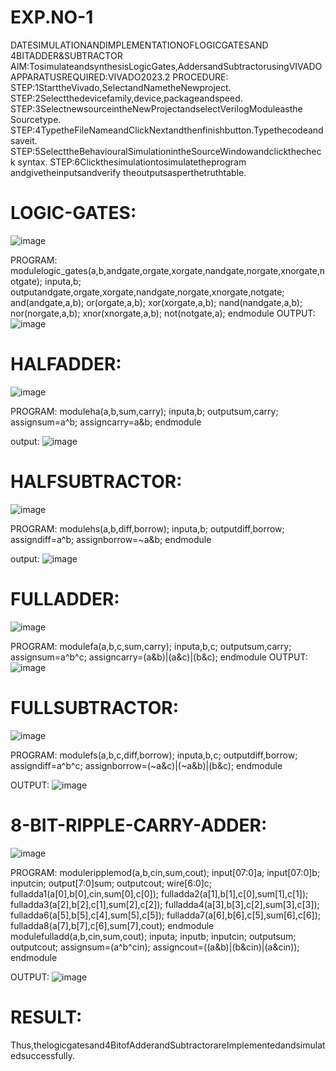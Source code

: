 # EXP.NO-1
DATESIMULATIONANDIMPLEMENTATIONOFLOGICGATESAND
4BITADDER&SUBTRACTOR
AIM:TosimulateandsynthesisLogicGates,AddersandSubtractorusingVIVADO
APPARATUSREQUIRED:VIVADO2023.2
PROCEDURE:
STEP:1StarttheVivado,SelectandNametheNewproject.
STEP:2Selectthedevicefamily,device,packageandspeed.
STEP:3SelectnewsourceintheNewProjectandselectVerilogModuleasthe
Sourcetype.
STEP:4TypetheFileNameandClickNextandthenfinishbutton.Typethecodeand
saveit.
STEP:5SelecttheBehaviouralSimulationintheSourceWindowandclickthecheck
syntax.
STEP:6Clickthesimulationtosimulatetheprogram andgivetheinputsandverify
theoutputsasperthetruthtable.


# LOGIC-GATES:
      
 ![image](https://github.com/john-christober/vlsi-exp1/assets/145186233/02a01b7a-4ddf-4441-a0a5-a2c2aa86df38)


PROGRAM:
modulelogic_gates(a,b,andgate,orgate,xorgate,nandgate,norgate,xnorgate,notgate);
inputa,b;
outputandgate,orgate,xorgate,nandgate,norgate,xnorgate,notgate;
and(andgate,a,b);
or(orgate,a,b);
xor(xorgate,a,b);
nand(nandgate,a,b);
nor(norgate,a,b);
xnor(xnorgate,a,b);
not(notgate,a);
endmodule
OUTPUT:
       ![image](https://github.com/john-christober/vlsi-exp1/assets/145186233/7d9c2e0b-b01a-4afe-bea9-2e6858223a16)


# HALFADDER:
![image](https://github.com/john-christober/vlsi-exp1/assets/145186233/a4774506-0996-4dda-ac3b-219a63891a54)


PROGRAM:
moduleha(a,b,sum,carry);
inputa,b;
outputsum,carry;
assignsum=a^b;
assigncarry=a&b;
endmodule

output:
![image](https://github.com/john-christober/vlsi-exp1/assets/145186233/a768de88-cfe3-4d18-b7ec-2a9944cb2521)

# HALFSUBTRACTOR:
![image](https://github.com/john-christober/vlsi-exp1/assets/145186233/a00fac58-563d-481b-bdd5-306ae6bb1ede)

PROGRAM:
modulehs(a,b,diff,borrow);
inputa,b;
outputdiff,borrow;
assigndiff=a^b;
assignborrow=~a&b;
endmodule

output:
![image](https://github.com/john-christober/vlsi-exp1/assets/145186233/cd53d44a-1aa3-41a4-a96a-28e7308d7904)

# FULLADDER:
![image](https://github.com/john-christober/vlsi-exp1/assets/145186233/4e0052a4-aa46-4729-9ae8-de4fd754555b)


PROGRAM:
modulefa(a,b,c,sum,carry);
inputa,b,c;
outputsum,carry;
assignsum=a^b^c;
assigncarry=(a&b)|(a&c)|(b&c);
endmodule
OUTPUT:
![image](https://github.com/john-christober/vlsi-exp1/assets/145186233/6260275d-65bd-4980-a326-dbbbbe06d527)

# FULLSUBTRACTOR:
![image](https://github.com/john-christober/vlsi-exp1/assets/145186233/45da3aef-8d5c-4c79-86a6-1a9f680fd14c)


PROGRAM:
modulefs(a,b,c,diff,borrow);
inputa,b,c;
outputdiff,borrow;
assigndiff=a^b^c;
assignborrow=(~a&c)|(~a&b)|(b&c);
endmodule

OUTPUT:
![image](https://github.com/john-christober/vlsi-exp1/assets/145186233/30cf6ec9-0b61-467d-9fbb-1d25df8d1379)

# 8-BIT-RIPPLE-CARRY-ADDER:
![image](https://github.com/john-christober/vlsi-exp1/assets/145186233/74b8abed-8dd8-40fd-8de4-1e8007b642f1)

PROGRAM:
moduleripplemod(a,b,cin,sum,cout);
input[07:0]a;
input[07:0]b;
inputcin;
output[7:0]sum;
outputcout;
wire[6:0]c;
fulladda1(a[0],b[0],cin,sum[0],c[0]);
fulladda2(a[1],b[1],c[0],sum[1],c[1]);
fulladda3(a[2],b[2],c[1],sum[2],c[2]);
fulladda4(a[3],b[3],c[2],sum[3],c[3]);
fulladda6(a[5],b[5],c[4],sum[5],c[5]);
fulladda7(a[6],b[6],c[5],sum[6],c[6]);
fulladda8(a[7],b[7],c[6],sum[7],cout);
endmodule
modulefulladd(a,b,cin,sum,cout);
inputa;
inputb;
inputcin;
outputsum;
outputcout;
assignsum=(a^b^cin);
assigncout=((a&b)|(b&cin)|(a&cin));
endmodule

OUTPUT:
 ![image](https://github.com/john-christober/vlsi-exp1/assets/145186233/fb7cda03-f1e9-40ea-8ea0-a72a4635e075)

# RESULT:
  Thus,thelogicgatesand4BitofAdderandSubtractorareImplementedandsimulatedsuccessfully.
